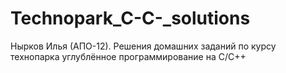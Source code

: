 # Technopark_C-C-_solutions
Нырков Илья (АПО-12). Решения домашних заданий по курсу технопарка углублённое программирование на C/C++
